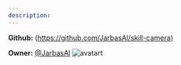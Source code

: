 ```yaml
---
description: 
---
```



**Github:** (https://github.com/JarbasAl/skill-camera)

**Owner:** [@JarbasAl](https://github.com/JarbasAl) ![avatart](https://avatars0.githubusercontent.com/u/33701864?v=4)


